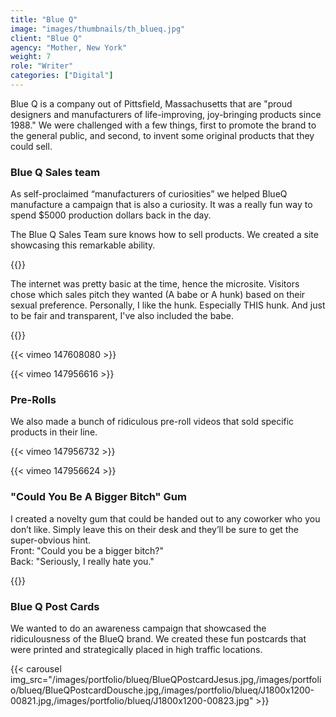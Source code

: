 ```yaml
---
title: "Blue Q"
image: "images/thumbnails/th_blueq.jpg"
client: "Blue Q"
agency: "Mother, New York"
weight: 7
role: "Writer"
categories: ["Digital"]
---
```


Blue Q is a company out of Pittsfield, Massachusetts that are "proud designers and manufacturers of life-improving, joy-bringing products since 1988." We were challenged with a few things, first to promote the brand to the general public, and second, to invent some original products that they could sell.

### Blue Q Sales team

As self-proclaimed “manufacturers of curiosities” we helped BlueQ manufacture a campaign that is also a curiosity. It was a really fun way to spend $5000 production dollars back in the day.   

The Blue Q Sales Team sure knows how to sell products. We created a site showcasing this remarkable ability.

{{<img-responsive src="/images/portfolio/blueq/blueqsalesteam.jpg">}}

The internet was pretty basic at the time, hence the microsite. Visitors chose which sales pitch they wanted (A babe or A hunk) based on their sexual preference. Personally, I like the hunk. Especially THIS hunk. And just to be fair and transparent, I've also included the babe.

{{<img-responsive src="/images/portfolio/blueq/sales+team+web.jpg">}}


{{< vimeo 147608080 >}}

{{< vimeo 147956616 >}}

### Pre-Rolls

We also made a bunch of ridiculous pre-roll videos that sold specific products in their line. 

{{< vimeo 147956732 >}}

{{< vimeo 147956624 >}}

### "Could You Be A Bigger Bitch" Gum

I created a novelty gum that could be handed out to any coworker who you don’t like. Simply leave this on their desk and they’ll be sure to get the super-obvious hint.  
Front:  "Could you be a bigger bitch?"   
Back:  "Seriously, I really hate you."  

{{<img-responsive src="/images/portfolio/blueq/bitchgum.jpg">}}

### Blue Q Post Cards

We wanted to do an awareness campaign that showcased the ridiculousness of the BlueQ brand. We created these fun postcards that were printed and strategically placed in high traffic locations.

{{< carousel img_src="/images/portfolio/blueq/BlueQPostcardJesus.jpg,/images/portfolio/blueq/BlueQPostcardDousche.jpg,/images/portfolio/blueq/J1800x1200-00821.jpg,/images/portfolio/blueq/J1800x1200-00823.jpg" >}}


